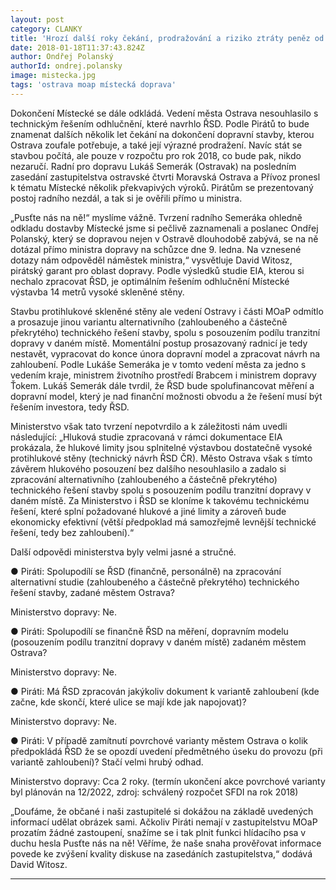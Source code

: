 ```yaml
---
layout: post
category: CLANKY
title: 'Hrozí další roky čekání, prodražování a riziko ztráty peněz od státu! Ostravští Piráti prověřili tvrzení radního Semeráka ohledně Místecké'
date: 2018-01-18T11:37:43.824Z
author: Ondřej Polanský
authorId: ondrej.polansky
image: mistecka.jpg
tags: 'ostrava moap místecká doprava'
---
```



Dokončení Místecké se dále odkládá. Vedení města Ostrava nesouhlasilo s technickým řešením odhlučnění, které navrhlo ŘSD. Podle Pirátů to bude znamenat dalších několik let čekání na dokončení dopravní stavby, kterou Ostrava zoufale potřebuje, a také její výrazné prodražení. Navíc stát se stavbou počítá, ale pouze v rozpočtu pro rok 2018, co bude pak, nikdo nezaručí. Radní pro dopravu Lukáš Semerák (Ostravak) na posledním zasedání zastupitelstva ostravské čtvrti Moravská Ostrava a Přívoz pronesl k tématu Místecké  několik překvapivých výroků. Pirátům se prezentovaný postoj radního nezdál, a tak si je ověřili přímo u ministra.

„Pusťte nás na ně!“ myslíme vážně. Tvrzení radního Semeráka ohledně odkladu dostavby Místecké jsme si pečlivě zaznamenali a poslanec Ondřej Polanský, který se dopravou nejen v Ostravě dlouhodobě zabývá, se na ně dotázal přímo ministra dopravy na schůzce dne 9. ledna. Na vznesené dotazy nám odpověděl náměstek ministra,“ vysvětluje David Witosz, pirátský garant pro oblast dopravy. Podle výsledků studie EIA, kterou si nechalo zpracovat ŘSD, je optimálním řešením odhlučnění Místecké výstavba 14 metrů vysoké skleněné stěny. 

Stavbu protihlukové skleněné stěny ale vedení Ostravy i části MOaP odmítlo a prosazuje jinou variantu alternativního (zahloubeného a částečně překrytého) technického řešení stavby, spolu s posouzením podílu tranzitní dopravy v daném místě. Momentální postup prosazovaný radnicí je tedy nestavět, vypracovat do konce února dopravní model a zpracovat návrh na zahloubení. 
Podle Lukáše Semeráka je v tomto vedení města za jedno s vedením kraje, ministrem životního prostředí Brabcem i ministrem dopravy Ťokem.
Lukáš Semerák dále tvrdil, že ŘSD bude spolufinancovat měření a dopravní model, který je nad finanční možnosti obvodu a že řešení musí být řešením investora, tedy ŘSD.

Ministerstvo však tato tvrzení nepotvrdilo a k záležitosti nám uvedli následující:
„Hluková studie zpracovaná v rámci dokumentace EIA  prokázala, že hlukové limity jsou splnitelné výstavbou dostatečně vysoké protihlukové stěny (technický návrh ŘSD ČR).
Město Ostrava však s tímto závěrem hlukového posouzení bez dalšího nesouhlasilo a zadalo si zpracování alternativního (zahloubeného a částečně překrytého) technického řešení stavby spolu s posouzením podílu tranzitní dopravy v daném místě. 
Za Ministerstvo i ŘSD se kloníme k takovému technickému řešení, které splní požadované hlukové a jiné limity a zároveň bude ekonomicky efektivní (větší předpoklad má samozřejmě levnější technické řešení, tedy bez zahloubení).“

Další odpovědi ministerstva byly velmi jasné a stručné. 

●	Piráti: Spolupodílí se ŘSD (finančně, personálně) na zpracování
alternativní studie (zahloubeného a částečně překrytého) technického
řešení stavby, zadané městem Ostrava?

Ministerstvo dopravy: Ne.

●	Piráti: Spolupodílí se finančně ŘSD na měření, dopravním modelu (posouzením
podílu tranzitní dopravy v daném místě) zadaném městem Ostrava?

Ministerstvo dopravy: Ne.

●	Piráti: Má ŘSD zpracován jakýkoliv dokument k variantě zahloubení (kde
začne, kde skončí, které ulice se mají kde jak napojovat)?

Ministerstvo dopravy:  Ne.

●	Piráti: V případě zamítnutí povrchové varianty městem Ostrava o kolik
předpokládá ŘSD že se opozdí uvedení předmětného úseku do provozu (při
variantě zahloubení)? Stačí velmi hrubý odhad.

Ministerstvo dopravy: Cca 2 roky. (termín ukončení akce povrchové varianty byl plánován na 12/2022, zdroj: schválený rozpočet SFDI na rok 2018) 

„Doufáme, že občané i naši zastupitelé si dokážou na základě uvedených informací udělat obrázek sami. Ačkoliv Piráti nemají v zastupitelstvu MOaP prozatím žádné zastoupení, snažíme se i tak plnit funkci hlídacího psa v duchu hesla Pusťte nás na ně! Věříme, že naše snaha prověřovat informace povede ke zvýšení kvality diskuse na zasedáních zastupitelstva,“ dodává David Witosz.

- - -
